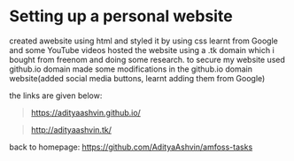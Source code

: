 # Setting up a personal website

 created awebsite using html and styled it by using css
 learnt from Google and some YouTube videos
 hosted the website using a .tk domain which i bought from freenom and doing some research.
 to secure my website used github.io domain
 made some modifications in the github.io domain website(added social media buttons, learnt adding them from Google)


the links are given below:

> https://adityaashvin.github.io/

> http://adityaashvin.tk/

back to homepage: https://github.com/AdityaAshvin/amfoss-tasks
